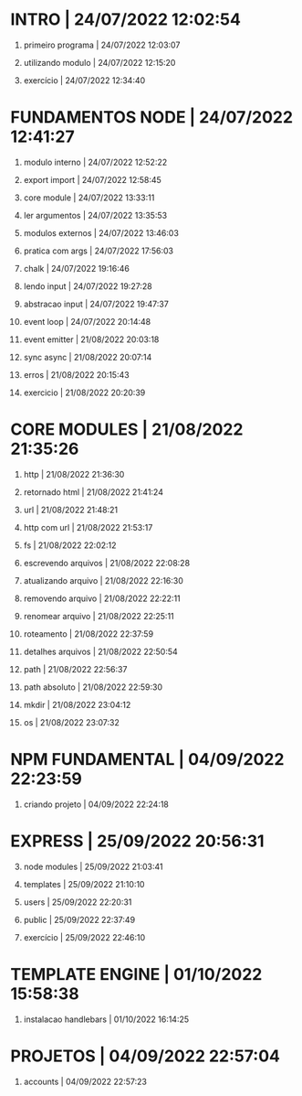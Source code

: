 #  INTRO | 24/07/2022 12:02:54
1.  primeiro programa | 24/07/2022 12:03:07
2.  utilizando modulo | 24/07/2022 12:15:20
3. exercício | 24/07/2022 12:34:40
#  FUNDAMENTOS NODE | 24/07/2022 12:41:27
1.  modulo interno | 24/07/2022 12:52:22
2.  export import | 24/07/2022 12:58:45
3.  core module | 24/07/2022 13:33:11
4.  ler argumentos | 24/07/2022 13:35:53
5.  modulos externos | 24/07/2022 13:46:03
6.  pratica com args | 24/07/2022 17:56:03
7.  chalk | 24/07/2022 19:16:46
8.  lendo input | 24/07/2022 19:27:28
9.  abstracao input | 24/07/2022 19:47:37
10.  event loop | 24/07/2022 20:14:48
11.  event emitter | 21/08/2022 20:03:18
12.  sync async | 21/08/2022 20:07:14
13.  erros | 21/08/2022 20:15:43
14. exercicio | 21/08/2022 20:20:39
#  CORE MODULES | 21/08/2022 21:35:26
1.  http | 21/08/2022 21:36:30
2.  retornado html | 21/08/2022 21:41:24
3.  url | 21/08/2022 21:48:21
4.  http com url | 21/08/2022 21:53:17
5.  fs | 21/08/2022 22:02:12
6.  escrevendo arquivos | 21/08/2022 22:08:28
7.  atualizando arquivo | 21/08/2022 22:16:30
8.  removendo arquivo | 21/08/2022 22:22:11
9.  renomear arquivo | 21/08/2022 22:25:11
10.  roteamento | 21/08/2022 22:37:59
11.  detalhes arquivos | 21/08/2022 22:50:54
12.  path | 21/08/2022 22:56:37
13.  path absoluto | 21/08/2022 22:59:30
14.  mkdir | 21/08/2022 23:04:12
15.  os | 21/08/2022 23:07:32
#  NPM FUNDAMENTAL | 04/09/2022 22:23:59
1.  criando projeto | 04/09/2022 22:24:18
#  EXPRESS | 25/09/2022 20:56:31
3. node modules | 25/09/2022 21:03:41
5. templates | 25/09/2022 21:10:10
6. users | 25/09/2022 22:20:31
7. public | 25/09/2022 22:37:49
8. exercício | 25/09/2022 22:46:10
#  TEMPLATE ENGINE | 01/10/2022 15:58:38
1.  instalacao handlebars | 01/10/2022 16:14:25
# PROJETOS | 04/09/2022 22:57:04
1. accounts | 04/09/2022 22:57:23

